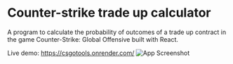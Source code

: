 # Counter-strike trade up calculator
A program to calculate the probability of outcomes of a trade up contract in the game Counter-Strike: Global Offensive built with React.

Live demo: https://csgotools.onrender.com/
![App Screenshot](https://github.com/callestahl/csgo-tools/blob/main/images/Sk%C3%A4rmavbild%202023-06-19%20kl.%2012.22.20.png)
